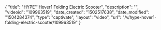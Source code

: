 {
    "title": "HYPE&trade; Hover1 Folding Electric Scooter",
    "description": "",
    "videoid": "109963519",
    "date_created": "1502517638",
    "date_modified": "1504284374",
    "type": "captivate",
    "layout": "video",
    "url": "\/v\/hype-hover1-folding-electric-scooter\/109963519"
}